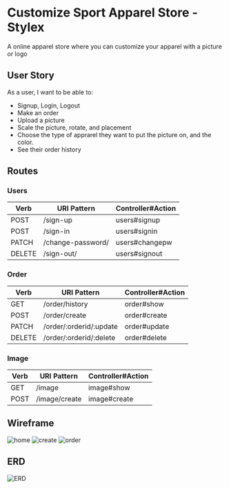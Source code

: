 # Customize Sport Apparel Store - Stylex
A online apparel store where you can customize your apparel with a picture or logo

## User Story
As a user, I want to be able to:
- Signup, Login, Logout
- Make an order
- Upload a picture
- Scale the picture, rotate, and placement
- Choose the type of apprarel they want to put the picture on, and the color.
- See their order history

## Routes

### Users

| Verb   | URI Pattern            | Controller#Action |
|--------|------------------------|-------------------|
| POST   | /sign-up               | users#signup      |
| POST   | /sign-in               | users#signin      |
| PATCH  | /change-password/      | users#changepw    |
| DELETE | /sign-out/             | users#signout     |

### Order

| Verb   | URI Pattern                   | Controller#Action |
|--------|-------------------------------|-------------------|
| GET    | /order/history                | order#show      |
| POST   | /order/create                 | order#create    |
| PATCH  | /order/:orderid/:update       | order#update    |
| DELETE | /order/:orderid/:delete       | order#delete    |

### Image

| Verb   | URI Pattern                   | Controller#Action |
|--------|-------------------------------|-------------------|
| GET    | /image                        | image#show      |
| POST   | /image/create                 | image#create    |

## Wireframe

![home](https://user-images.githubusercontent.com/23158353/223463814-68b91a97-0b66-443f-acae-becc23302cde.PNG)
![create](https://user-images.githubusercontent.com/23158353/223463845-b5b9afae-a6c7-403e-9d0d-15994a00758d.PNG)
![order](https://user-images.githubusercontent.com/23158353/223463866-92be80a0-b5ca-4bfd-82c5-8a72f3ad380a.PNG)

## ERD

![ERD](https://user-images.githubusercontent.com/23158353/223465211-68332e83-1fd7-4884-9cda-d62448a49ef1.PNG)

